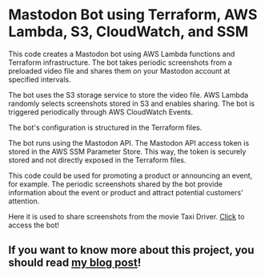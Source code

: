 # Mastodon Bot using Terraform, AWS Lambda, S3, CloudWatch, and SSM

This code creates a Mastodon bot using AWS Lambda functions and Terraform infrastructure. The bot takes periodic screenshots from a preloaded video file and shares them on your Mastodon account at specified intervals.

The bot uses the S3 storage service to store the video file. AWS Lambda randomly selects screenshots stored in S3 and enables sharing. The bot is triggered periodically through AWS CloudWatch Events.

The bot's configuration is structured in the Terraform files. 

The bot runs using the Mastodon API. The Mastodon API access token is stored in the AWS SSM Parameter Store. This way, the token is securely stored and not directly exposed in the Terraform files.

This code could be used for promoting a product or announcing an event, for example. The periodic screenshots shared by the bot provide information about the event or product and attract potential customers' attention.


Here it is used to share screenshots from the movie Taxi Driver. [Click](https://botsin.space/@taxidriverframes) to access the bot!

## If you want to know more about this project, you should read [my blog post](https://dev.to/tahayagizguler/mastadon-bot-with-aws-lambda-s3-cloudwatch-and-ssm-2bmf)!
